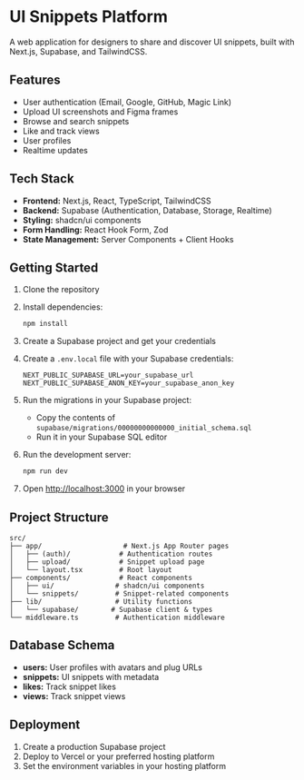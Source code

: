 # UI Snippets Platform

A web application for designers to share and discover UI snippets, built with Next.js, Supabase, and TailwindCSS.

## Features

- User authentication (Email, Google, GitHub, Magic Link)
- Upload UI screenshots and Figma frames
- Browse and search snippets
- Like and track views
- User profiles
- Realtime updates

## Tech Stack

- **Frontend:** Next.js, React, TypeScript, TailwindCSS
- **Backend:** Supabase (Authentication, Database, Storage, Realtime)
- **Styling:** shadcn/ui components
- **Form Handling:** React Hook Form, Zod
- **State Management:** Server Components + Client Hooks

## Getting Started

1. Clone the repository
2. Install dependencies:
   ```bash
   npm install
   ```

3. Create a Supabase project and get your credentials

4. Create a `.env.local` file with your Supabase credentials:
   ```
   NEXT_PUBLIC_SUPABASE_URL=your_supabase_url
   NEXT_PUBLIC_SUPABASE_ANON_KEY=your_supabase_anon_key
   ```

5. Run the migrations in your Supabase project:
   - Copy the contents of `supabase/migrations/00000000000000_initial_schema.sql`
   - Run it in your Supabase SQL editor

6. Run the development server:
   ```bash
   npm run dev
   ```

7. Open [http://localhost:3000](http://localhost:3000) in your browser

## Project Structure

```
src/
├── app/                    # Next.js App Router pages
│   ├── (auth)/            # Authentication routes
│   ├── upload/            # Snippet upload page
│   └── layout.tsx         # Root layout
├── components/            # React components
│   ├── ui/               # shadcn/ui components
│   └── snippets/         # Snippet-related components
├── lib/                  # Utility functions
│   └── supabase/        # Supabase client & types
└── middleware.ts         # Authentication middleware
```

## Database Schema

- **users:** User profiles with avatars and plug URLs
- **snippets:** UI snippets with metadata
- **likes:** Track snippet likes
- **views:** Track snippet views

## Deployment

1. Create a production Supabase project
2. Deploy to Vercel or your preferred hosting platform
3. Set the environment variables in your hosting platform
